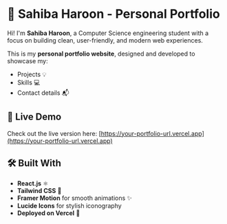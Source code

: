 # 💼 Sahiba Haroon - Personal Portfolio

Hi! I'm **Sahiba Haroon**, a Computer Science engineering student with a focus on building clean, user-friendly, and modern web experiences.

This is my **personal portfolio website**, designed and developed to showcase my:
- Projects 💡
- Skills 💻
- Contact details 📬

## 🚀 Live Demo
Check out the live version here: [https://your-portfolio-url.vercel.app](https://your-portfolio-url.vercel.app)

## 🛠️ Built With
- **React.js** ⚛️
- **Tailwind CSS** 🎨
- **Framer Motion** for smooth animations ✨
- **Lucide Icons** for stylish iconography
- **Deployed on Vercel** 🚀

